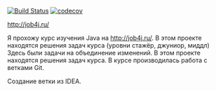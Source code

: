 [![Build Status](https://travis-ci.org/dvamedveda/b.savelev.svg?branch=master)](https://travis-ci.org/dvamedveda/b.savelev)
[![codecov](https://codecov.io/gh/dvamedveda/b.savelev/branch/master/graph/badge.svg)](https://codecov.io/gh/dvamedveda/b.savelev)

http://job4j.ru/

Я прохожу курс изучения Java на http://job4j.ru/.
В этом проекте находятся решения задач курса (уровни стажёр, джуниор, миддл)
Здесь были задачи на объединение изменений.
В этом проекте находятся решения задач курса.
В курсе производилась работа с ветками Git.

Создание ветки из IDEA.